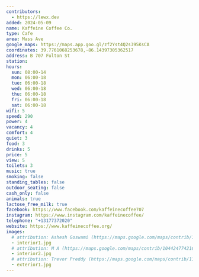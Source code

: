 ```yaml
---
contributors:
  - https://lewx.dev
added: 2024-05-09
name: Kaffeine Coffee Co.
type: Cafe
area: Mass Ave
google_maps: https://maps.app.goo.gl/zf2Yst4Q2s395KsCA
coordinates: 39.7761068253678,-86.14397305362517
address: B 707 Fulton St
station:
hours:
  sun: 08:00-14
  mon: 06:00-18
  tue: 06:00-18
  wed: 06:00-18
  thu: 06:00-18
  fri: 06:00-18
  sat: 06:00-18
wifi: 5
speed: 290
power: 4
vacancy: 4
comfort: 4
quiet: 3
food: 3
drinks: 5
price: 5
view: 5
toilets: 3
music: true
smoking: false
standing_tables: false
outdoor_seating: false
cash_only: false
animals: true
lactose_free_milk: true
facebook: https://www.facebook.com/kaffeinecoffee707
instagram: https://www.instagram.com/kaffeinecoffee/
telephone: "+13177372020"
website: https://www.kaffeinecoffee.org/
images:
  # attribution: Ashesh Goswami (https://maps.google.com/maps/contrib/110902451912622540321)
  - interior1.jpg
  # attribution: M A (https://maps.google.com/maps/contrib/104424774216693961908)
  - interior2.jpg
  # attribution: Trevor Preddy (https://maps.google.com/maps/contrib/116511704591895891185)
  - exterior1.jpg
---
```

